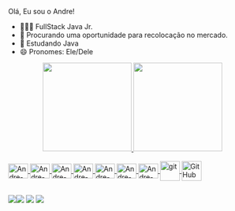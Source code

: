 Olá, Eu sou o Andre! 

- 👨🏾‍🎓 FullStack Java Jr.
- 🔭 Procurando uma oportunidade para recolocação no mercado.
- 🌱 Estudando Java 
- 😄 Pronomes: Ele/Dele

<div align="center">
  <a href="https://github.com/Dehzxg">
  <img height="180em" src="https://github-readme-stats.vercel.app/api?username=dehzxg&show_icons=true&theme=dark&include_all_commits=true&count_private=true&border_radius=70"/>
  <img height="180em" src="https://github-readme-stats.vercel.app/api/top-langs/?username=dehzxg&layout=compact&langs_count=7&theme=dark&border_radius=50"/>
</div>

  <div style="display: inline_block"><br>
  <img align="center" alt="Andre-Java" height="30" width="40" src="https://cdn.jsdelivr.net/gh/devicons/devicon/icons/java/java-original-wordmark.svg">
  <img align="center" alt="Andre-MYSQL" height="30" width="40" src="https://cdn.jsdelivr.net/gh/devicons/devicon/icons/mysql/mysql-original-wordmark.svg">
  <img align="center" alt="Andre-Spring" height="30" width="40" src="https://www.vectorlogo.zone/logos/springio/springio-icon.svg">
  <img align="center" alt="Andre-HTML" height="30" width="40" src="https://cdn.jsdelivr.net/gh/devicons/devicon/icons/html5/html5-original-wordmark.svg">
  <img align="center" alt="Andre-CSS" height="30" width="40" src="https://cdn.jsdelivr.net/gh/devicons/devicon/icons/css3/css3-original-wordmark.svg">
  <img align="center" alt="Andre-TS" height="30" width="40" src="https://cdn.jsdelivr.net/gh/devicons/devicon/icons/typescript/typescript-original.svg">
  <img align="center" alt="Andre-REACT" height="30" width="40" src="https://cdn.jsdelivr.net/gh/devicons/devicon/icons/react/react-original-wordmark.svg">
 <img align="center" alt="git" height="40" src="https://www.vectorlogo.zone/logos/git-scm/git-scm-icon.svg" /> 
  <img align="center" alt="GitHub" height="40px" src="https://cdn.jsdelivr.net/gh/devicons/devicon/icons/github/github-original-wordmark.svg" color="white"/>
    
</div>
  
##
  
  <div
  <a href = "https://www.linkedin.com/in/andresantos610/" target="_blank"><img src="https://img.shields.io/badge/-LinkedIn-%230077B5?style=for-the-badge&logo=linkedin&logoColor=white" target="_blank"></a
  <a href="https://instagram.com/dehzxg" target="_blank"><img src="https://img.shields.io/badge/-Instagram-%23E4405F?style=for-the-badge&logo=instagram&logoColor=white" target="_blank"></a>
  <a href = "mailto:sandres.santos610@gmail.com"><img src="https://img.shields.io/badge/-Gmail-%23333?style=for-the-badge&logo=gmail&logoColor=white" target="_blank"></a>
    <a href = "https://github.com/Dehzxg"><img src="https://img.shields.io/badge/GitHub-100000?style=for-the-badge&logo=github&logoColor=white"></a>

  </div>
